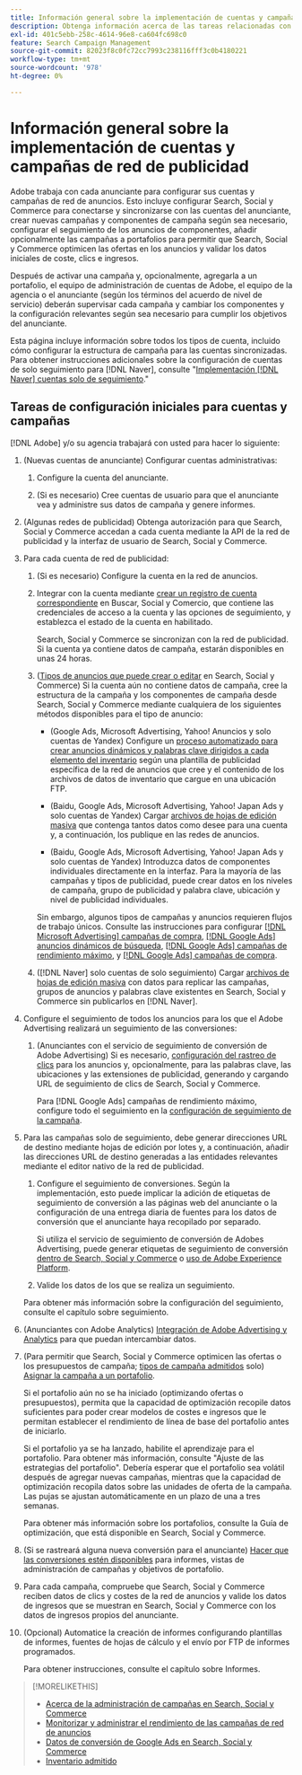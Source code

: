 ```yaml
---
title: Información general sobre la implementación de cuentas y campañas de red de publicidad
description: Obtenga información acerca de las tareas relacionadas con la configuración, sincronización y administración de las cuentas de red de anuncios.
exl-id: 401c5ebb-258c-4614-96e8-ca604fc698c0
feature: Search Campaign Management
source-git-commit: 82023f8c0fc72cc7993c238116fff3c0b4180221
workflow-type: tm+mt
source-wordcount: '978'
ht-degree: 0%

---
```


# Información general sobre la implementación de cuentas y campañas de red de publicidad

Adobe trabaja con cada anunciante para configurar sus cuentas y campañas de red de anuncios. Esto incluye configurar Search, Social y Commerce para conectarse y sincronizarse con las cuentas del anunciante, crear nuevas campañas y componentes de campaña según sea necesario, configurar el seguimiento de los anuncios de componentes, añadir opcionalmente las campañas a portafolios para permitir que Search, Social y Commerce optimicen las ofertas en los anuncios y validar los datos iniciales de coste, clics e ingresos.

Después de activar una campaña y, opcionalmente, agregarla a un portafolio, el equipo de administración de cuentas de Adobe, el equipo de la agencia o el anunciante (según los términos del acuerdo de nivel de servicio) deberán supervisar cada campaña y cambiar los componentes y la configuración relevantes según sea necesario para cumplir los objetivos del anunciante.

Esta página incluye información sobre todos los tipos de cuenta, incluido cómo configurar la estructura de campaña para las cuentas sincronizadas. Para obtener instrucciones adicionales sobre la configuración de cuentas de solo seguimiento para [!DNL Naver], consulte &quot;[Implementación [!DNL Naver] cuentas solo de seguimiento](/help/search-social-commerce/campaign-management/naver-tracking-only-account-implement.md).&quot;

## Tareas de configuración iniciales para cuentas y campañas

[!DNL Adobe] y/o su agencia trabajará con usted para hacer lo siguiente:

1. (Nuevas cuentas de anunciante) Configurar cuentas administrativas:

   1. Configure la cuenta del anunciante.

   1. (Si es necesario) Cree cuentas de usuario para que el anunciante vea y administre sus datos de campaña y genere informes.

1. (Algunas redes de publicidad) Obtenga autorización para que Search, Social y Commerce accedan a cada cuenta mediante la API de la red de publicidad y la interfaz de usuario de Search, Social y Commerce.

1. Para cada cuenta de red de publicidad:

   1. (Si es necesario) Configure la cuenta en la red de anuncios.

   1. Integrar con la cuenta mediante [crear un registro de cuenta correspondiente](/help/search-social-commerce/campaign-management/accounts/ad-network-account-manage.md#create-account) en Buscar, Social y Comercio, que contiene las credenciales de acceso a la cuenta y las opciones de seguimiento, y establezca el estado de la cuenta en habilitado.

      Search, Social y Commerce se sincronizan con la red de publicidad. Si la cuenta ya contiene datos de campaña, estarán disponibles en unas 24 horas.

   1. ([Tipos de anuncios que puede crear o editar](/help/search-social-commerce/introduction/supported-inventory.md) en Search, Social y Commerce) Si la cuenta aún no contiene datos de campaña, cree la estructura de la campaña y los componentes de campaña desde Search, Social y Commerce mediante cualquiera de los siguientes métodos disponibles para el tipo de anuncio:

      * (Google Ads, Microsoft Advertising, Yahoo! Anuncios y solo cuentas de Yandex) Configure un [proceso automatizado para crear anuncios dinámicos y palabras clave dirigidos a cada elemento del inventario](/help/search-social-commerce/campaign-management/inventory-feeds/inventory-feeds-about.md) según una plantilla de publicidad específica de la red de anuncios que cree y el contenido de los archivos de datos de inventario que cargue en una ubicación FTP.

      * (Baidu, Google Ads, Microsoft Advertising, Yahoo! Japan Ads y solo cuentas de Yandex) Cargar [archivos de hojas de edición masiva](/help/search-social-commerce/campaign-management/bulksheets/bulksheet-about.md) que contenga tantos datos como desee para una cuenta y, a continuación, los publique en las redes de anuncios.

      * (Baidu, Google Ads, Microsoft Advertising, Yahoo! Japan Ads y solo cuentas de Yandex) Introduzca datos de componentes individuales directamente en la interfaz. Para la mayoría de las campañas y tipos de publicidad, puede crear datos en los niveles de campaña, grupo de publicidad y palabra clave, ubicación y nivel de publicidad individuales.

      Sin embargo, algunos tipos de campañas y anuncios requieren flujos de trabajo únicos. Consulte las instrucciones para configurar [[!DNL Microsoft Advertising] campañas de compra](/help/search-social-commerce/campaign-management/special-campaign-types/microsoft-shopping-campaigns.md), [[!DNL Google Ads] anuncios dinámicos de búsqueda](/help/search-social-commerce/campaign-management/special-campaign-types/google-dynamic-search-ads.md), [[!DNL Google Ads] campañas de rendimiento máximo](/help/search-social-commerce/campaign-management/special-campaign-types/google-performance-max-campaigns.md), y [[!DNL Google Ads] campañas de compra](/help/search-social-commerce/campaign-management/special-campaign-types/google-shopping-campaigns.md).

   1. ([!DNL Naver] solo cuentas de solo seguimiento) Cargar [archivos de hojas de edición masiva](/help/search-social-commerce/campaign-management/bulksheets/bulksheet-about.md) con datos para replicar las campañas, grupos de anuncios y palabras clave existentes en Search, Social y Commerce sin publicarlos en [!DNL Naver].

1. Configure el seguimiento de todos los anuncios para los que el Adobe Advertising realizará un seguimiento de las conversiones:

   1. (Anunciantes con el servicio de seguimiento de conversión de Adobe Advertising) Si es necesario, [configuración del rastreo de clics](/help/search-social-commerce/tracking/click-tracking-ways-to-generate.md) para los anuncios y, opcionalmente, para las palabras clave, las ubicaciones y las extensiones de publicidad, generando y cargando URL de seguimiento de clics de Search, Social y Commerce.

      Para [!DNL Google Ads] campañas de rendimiento máximo, configure todo el seguimiento en la [configuración de seguimiento de la campaña](/help/search-social-commerce/campaign-management/campaigns/campaign-settings-google.md).

1. Para las campañas solo de seguimiento, debe generar direcciones URL de destino mediante hojas de edición por lotes y, a continuación, añadir las direcciones URL de destino generadas a las entidades relevantes mediante el editor nativo de la red de publicidad.

   1. Configure el seguimiento de conversiones. Según la implementación, esto puede implicar la adición de etiquetas de seguimiento de conversión a las páginas web del anunciante o la configuración de una entrega diaria de fuentes para los datos de conversión que el anunciante haya recopilado por separado.

      Si utiliza el servicio de seguimiento de conversión de Adobes Advertising, puede generar etiquetas de seguimiento de conversión [dentro de Search, Social y Commerce](/help/search-social-commerce/tools/conversion-tag-generate.md) o [uso de Adobe Experience Platform](https://experienceleague.adobe.com/docs/experience-platform/destinations/catalog/advertising/adobe-advertising-cloud.html).

   1. Valide los datos de los que se realiza un seguimiento.

   Para obtener más información sobre la configuración del seguimiento, consulte el capítulo sobre seguimiento.

1. (Anunciantes con Adobe Analytics) [Integración de Adobe Advertising y Analytics](https://experienceleague.adobe.com/docs/advertising/integrations/analytics/overview.html) para que puedan intercambiar datos.

1. (Para permitir que Search, Social y Commerce optimicen las ofertas o los presupuestos de campaña; [tipos de campaña admitidos](/help/search-social-commerce/introduction/supported-inventory.md) solo) [Asignar la campaña a un portafolio](/help/search-social-commerce/campaign-management/campaign-assign-to-portfolio.md).

   Si el portafolio aún no se ha iniciado (optimizando ofertas o presupuestos), permita que la capacidad de optimización recopile datos suficientes para poder crear modelos de costes e ingresos que le permitan establecer el rendimiento de línea de base del portafolio antes de iniciarlo.

   Si el portafolio ya se ha lanzado, habilite el aprendizaje para el portafolio. Para obtener más información, consulte &quot;Ajuste de las estrategias del portafolio&quot;. Debería esperar que el portafolio sea volátil después de agregar nuevas campañas, mientras que la capacidad de optimización recopila datos sobre las unidades de oferta de la campaña. Las pujas se ajustan automáticamente en un plazo de una a tres semanas.

   Para obtener más información sobre los portafolios, consulte la Guía de optimización, que está disponible en Search, Social y Commerce.<!-- verify convention for referencing Optimization Guide here -->

1. (Si se rastreará alguna nueva conversión para el anunciante) [Hacer que las conversiones estén disponibles](/help/search-social-commerce/admin/transaction-properties/transaction-property-about.md) para informes, vistas de administración de campañas y objetivos de portafolio.

1. Para cada campaña, compruebe que Search, Social y Commerce reciben datos de clics y costes de la red de anuncios y valide los datos de ingresos que se muestran en Search, Social y Commerce con los datos de ingresos propios del anunciante.

1. (Opcional) Automatice la creación de informes configurando plantillas de informes, fuentes de hojas de cálculo y el envío por FTP de informes programados.

   Para obtener instrucciones, consulte el capítulo sobre Informes.

>[!MORELIKETHIS]
>
>* [Acerca de la administración de campañas en Search, Social y Commerce](campaign-management-about.md)
>* [Monitorizar y administrar el rendimiento de las campañas de red de anuncios](monitor-performance-campaigns.md)
>* [Datos de conversión de Google Ads en Search, Social y Commerce](google-conversion-data.md)
>* [Inventario admitido](/help/search-social-commerce/introduction/supported-inventory.md)
